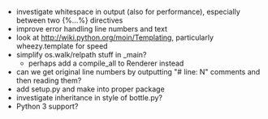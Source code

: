 * investigate whitespace in output (also for performance), especially between two {%...%} directives
* improve error handling line numbers and text
* look at http://wiki.python.org/moin/Templating, particularly wheezy.template for speed
* simplify os.walk/relpath stuff in _main?
  - perhaps add a compile_all to Renderer instead
* can we get original line numbers by outputting "# line: N" comments and then reading them?
* add setup.py and make into proper package
* investigate inheritance in style of bottle.py?
* Python 3 support?
